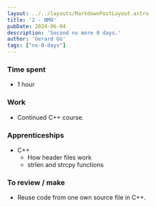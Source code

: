 ```yaml
---
layout: ../../layouts/MarkdownPostLayout.astro
title: '2 - NMO'
pubDate: 2024-06-04
description: 'Second no more 0 days.'
author: 'Gerard GG'
tags: ["no-0-days"]
---
```

### Time spent
- 1 hour

### Work
- Continued C++ course.

### Apprenticeships
- C++
    - How header files work
    - strlen and strcpy functions

### To review / make
- Reuse code from one own source file in C++.